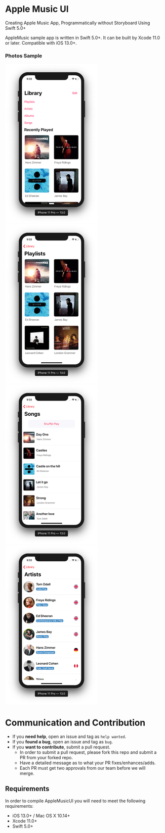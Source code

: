 # Apple Music UI

Creating Apple Music App, Programmatically without Storyboard Using Swift 5.0+

AppleMusic sample app is written in Swift 5.0+. It can be built by Xcode 11.0 or later. Compatible with iOS 13.0+.

### Photos Sample

<img width="300" alt="firstpic" src="Pics/firstpic.png"> <img width="300" alt="secondpic" src="Pics/secondpic.png">
<img width="300" alt="thirdpic" src="Pics/thirdpic.png"> <img width="300" alt="forthpic" src="Pics/forthpic.png">

# Communication and Contribution

- If you **need help**, open an issue and tag as `help wanted`.
- If you **found a bug**, open an issue and tag as `bug`.
- If you **want to contribute**, submit a pull request.
  - In order to submit a pull request, please fork this repo and submit a PR from your forked repo.
  - Have a detailed message as to what your PR fixes/enhances/adds.
  - Each PR must get two approvals from our team before we will merge.

## Requirements

In order to compile AppleMusicUI you will need to meet the following requirements:

* iOS 13.0+ / Mac OS X 10.14+
* Xcode 11.0+
* Swift 5.0+

